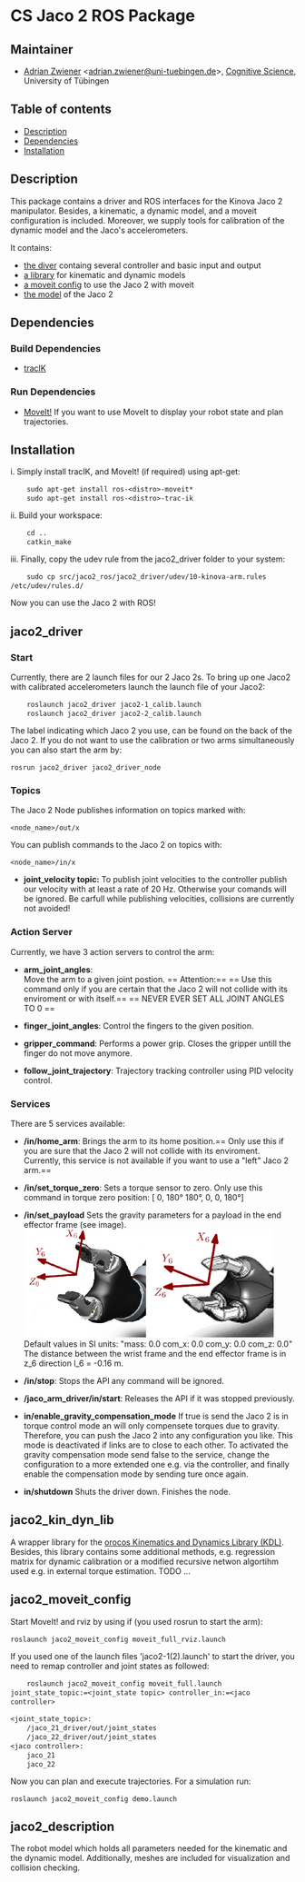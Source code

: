 # CS Jaco 2 ROS Package

## Maintainer 

- [Adrian Zwiener](http://www.cogsys.cs.uni-tuebingen.de/mitarb/zwiener/welcome_e.html) <<adrian.zwiener@uni-tuebingen.de>>, [Cognitive Science](http://ai.uni-bremen.de/), University of Tübingen

## Table of contents
- [Description](#description)
- [Dependencies](#dependencies)
- [Installation](#installation)

## Description

This package contains a driver and ROS interfaces for the Kinova Jaco 2 manipulator. Besides, a kinematic, a dynamic model, and a moveit configuration is included. Moreover, we supply tools for calibration of the dynamic model and the Jaco's accelerometers.

It contains:
-  [the diver](#jaco2_driver) containg several controller and basic input and output
-  [a library](#jaco2_kin_dyn_lib) for kinematic and dynamic models
- [a moveit config](#jaco2_moveit_config) to use the Jaco 2 with moveit
- [the model](#jaco2_description) of the Jaco 2


## Dependencies
### Build Dependencies
- [tracIK](http://wiki.ros.org/trac_ik)

### Run Dependencies
-  [MoveIt!](http://moveit.ros.org/)
If you want to use MoveIt to display your robot state and plan trajectories.

## Installation

i. Simply install tracIK, and MoveIt! (if required) using apt-get: 
```
	sudo apt-get install ros-<distro>-moveit*
	sudo apt-get install ros-<distro>-trac-ik
```
ii. Build your workspace:
```
	cd ..
	catkin_make
```
iii. Finally, copy the udev rule from the jaco2_driver folder to your system:
```
	sudo cp src/jaco2_ros/jaco2_driver/udev/10-kinova-arm.rules /etc/udev/rules.d/

```
Now you can use the Jaco 2 with ROS!

## jaco2_driver

### Start

Currently, there are 2 launch files for our 2 Jaco 2s. To bring up one Jaco2 with calibrated accelerometers launch the launch file of your Jaco2:
```
	roslaunch jaco2_driver jaco2-1_calib.launch
	roslaunch jaco2_driver jaco2-2_calib.launch
```
The label indicating which Jaco 2 you use, can be found on the back of the Jaco 2. If you do not want to use the calibration or two arms simultaneously you can also start the arm by:
```
rosrun jaco2_driver jaco2_driver_node
```
### Topics
The Jaco 2 Node publishes information on topics marked with: 
```
<node_name>/out/x
```
You can publish commands to the Jaco 2 on topics with:
```
<node_name>/in/x
```
- **joint_velocity topic:**
To publish joint velocities to the controller publish our velocity with at least a rate of 20 Hz. Otherwise your comands will be ignored. Be carfull while publishing velocities, collisions are currently not avoided!
### Action Server
Currently, we have 3 action servers to control the arm:

- **arm_joint_angles**:  
Move the arm to a given joint postion.
== Attention:==
== Use this command only if you are certain that the Jaco 2 will not collide with its enviroment or with itself.==
== NEVER EVER SET ALL JOINT ANGLES TO 0  ==

- **finger_joint_angles**: 
Control the fingers to the given position.
- **gripper_command**:
Performs a power grip. Closes the gripper untill the finger do not move anymore.

- **follow_joint_trajectory**:
Trajectory tracking controller using PID velocity control.

### Services
There are 5 services available:

- **/in/home_arm**:
Brings the arm to its home position.== Only use this if you are sure that the Jaco 2 will not collide with its enviroment. Currently, this service is not available if you want to use a "left" Jaco  2 arm.==

- **/in/set_torque_zero**:
Sets a torque sensor to zero. Only use this command in torque zero position:
 [ 0, 180° 180°, 0, 0, 180°]

- **/in/set_payload**
Sets the gravity parameters for a payload in the end effector frame (see image).
![End Effector Frame](jaco2_driver/SetGravityPayload1.png  "End Effector Frame")
Default values in SI units:
"mass: 0.0
  com_x: 0.0
  com_y: 0.0
  com_z: 0.0" 
The distance between the wrist frame and the end effector frame is in z_6 direction  l_6 = -0.16 m.

- **/in/stop**:
Stops the API any command will be ignored.

- **/jaco_arm_driver/in/start**:
Releases the API if it was stopped previously.

- **in/enable_gravity_compensation_mode**
If true is send the Jaco 2 is in torque control mode an will only compensete torques due to gravity. Therefore, you can push the Jaco 2 into any configuration you like. This mode is deactivated if links are to close to each other. To activated the gravity compensation mode send false to the service, change the configuration to a more extended one e.g. via the controller, and finally enable the compensation mode by sending ture once again.

- **in/shutdown**
Shuts the driver down. Finishes the node.

## jaco2_kin_dyn_lib
A wrapper library for the [orocos Kinematics and Dynamics Library (KDL)](http://wiki.ros.org/orocos_kdl). Besides, this library contains some additional methods, e.g. regression matrix for dynamic calibration or a modified recursive netwon algortihm used e.g. in external torque estimation.
TODO ...

## jaco2_moveit_config
Start MoveIt! and rviz by using if (you used rosrun to start the arm):
```
roslaunch jaco2_moveit_config moveit_full_rviz.launch
```
If you used one of the launch files 'jaco2-1(2).launch' to start the driver, you need to remap controller and joint states as followed:
```
	roslaunch jaco2_moveit_config moveit_full.launch joint_state_topic:=<joint_state topic> controller_in:=<jaco controller> 
```
```
<joint_state_topic>:
	/jaco_21_driver/out/joint_states
	/jaco_22_driver/out/joint_states
<jaco controller>:
	jaco_21
	jaco_22
```
Now you can plan and execute trajectories. For a simulation run:
```
roslaunch jaco2_moveit_config demo.launch
```



## jaco2_description
The robot model which holds  all parameters needed for the kinematic and the dynamic model. Additionally, meshes are included for visualization and collision checking.



